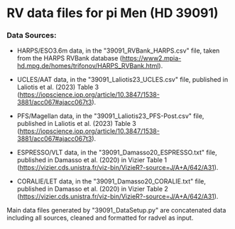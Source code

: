 # RV data files for pi Men (HD 39091)

### Data Sources:
- HARPS/ESO3.6m data, in the "39091_RVBank_HARPS.csv" file, taken from the HARPS
RVBank database 
(https://www2.mpia-hd.mpg.de/homes/trifonov/HARPS_RVBank.html).

- UCLES/AAT data, in the "39091_Laliotis23_UCLES.csv" file, published in 
Laliotis et al. (2023) Table 3 
(https://iopscience.iop.org/article/10.3847/1538-3881/acc067#ajacc067t3).

- PFS/Magellan data, in the "39091_Laliotis23_PFS-Post.csv" file, published in 
Laliotis et al. (2023) Table 3 
(https://iopscience.iop.org/article/10.3847/1538-3881/acc067#ajacc067t3).

- ESPRESSO/VLT data, in the "39091_Damasso20_ESPRESSO.txt" file, published in 
Damasso et al. (2020) in Vizier Table 1 
(https://vizier.cds.unistra.fr/viz-bin/VizieR?-source=J/A+A/642/A31).

- CORALIE/LET data, in the "39091_Damasso20_CORALIE.txt" file, published in 
Damasso et al. (2020) in Vizier Table 2 
(https://vizier.cds.unistra.fr/viz-bin/VizieR?-source=J/A+A/642/A31).


Main data files generated by "39091_DataSetup.py" are concatenated data 
including all sources, cleaned and formatted for radvel as input.



